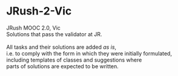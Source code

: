 # JRush-2-Vic
JRush MOOC 2.0, Vic
<br>Solutions that pass the validator at JR.
<br>
<br>All tasks and their solutions are added <i>as is</i>,
<br>i.e. to comply with the form in which they were initially formulated,
<br>including templates of classes and suggestions where
<br>parts of solutions are expected to be written.
